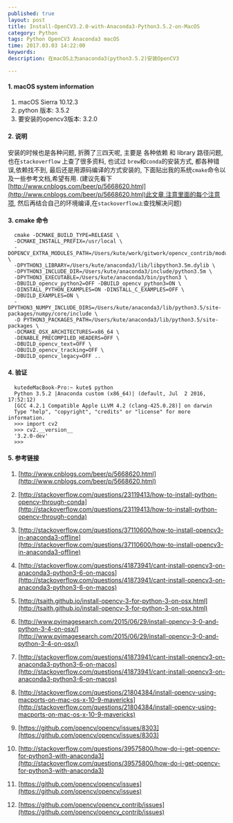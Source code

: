 ```yaml
---
published: true
layout: post
title: Install-OpenCV3.2.0-with-Anaconda3-Python3.5.2-on-MacOS
category: Python
tags: Python OpenCV3 Anaconda3 macOS
time: 2017.03.03 14:22:00
keywords: 
description: 在macOS上为anaconda3(python3.5.2)安装OpenCV3

---
```


#### 1. macOS system information

1. macOS Sierra 10.12.3 
2. python 版本: 3.5.2
3. 要安装的opencv3版本: 3.2.0

  
#### 2. 说明

  安装的时候也是各种问题, 折腾了三四天呢, 主要是 各种依赖 和 library 路径问题, 也在`stackoverflow` 上查了很多资料, 也试过 `brew`和`conda`的安装方式, 都各种错误,依赖找不到,
最后还是用源码编译的方式安装的, 下面贴出我的系统`cmake`命令以及一些参考文档,希望有用. (建议先看下 [http://www.cnblogs.com/beer/p/5668620.html](http://www.cnblogs.com/beer/p/5668620.html)此文章,注意里面的每个注意项,
然后再结合自己的环境编译,在`stackoverflow上`查找解决问题)
  
#### 3. cmake 命令

      cmake -DCMAKE_BUILD_TYPE=RELEASE \
      -DCMAKE_INSTALL_PREFIX=/usr/local \
      -DOPENCV_EXTRA_MODULES_PATH=/Users/kute/work/gitwork/opencv_contrib/modules \
      -DPYTHON3_LIBRARY=/Users/kute/anaconda3/lib/libpython3.5m.dylib \
      -DPYTHON3_INCLUDE_DIR=/Users/kute/anaconda3/include/python3.5m \
      -DPYTHON3_EXECUTABLE=/Users/kute/anaconda3/bin/python3 \
      -DBUILD_opencv_python2=OFF -DBUILD_opencv_python3=ON \
      -DINSTALL_PYTHON_EXAMPLES=ON -DINSTALL_C_EXAMPLES=OFF \
      -DBUILD_EXAMPLES=ON \
      -DPYTHON3_NUMPY_INCLUDE_DIRS=/Users/kute/anaconda3/lib/python3.5/site-packages/numpy/core/include \
      -D PYTHON3_PACKAGES_PATH=/Users/kute/anaconda3/lib/python3.5/site-packages \
      -DCMAKE_OSX_ARCHITECTURES=x86_64 \
      -DENABLE_PRECOMPILED_HEADERS=OFF \
      -DBUILD_opencv_text=OFF \
      -DBUILD_opencv_tracking=OFF \
      -DBUILD_opencv_legacy=OFF ..

#### 4. 验证

      kutedeMacBook-Pro:~ kute$ python
      Python 3.5.2 |Anaconda custom (x86_64)| (default, Jul  2 2016, 17:52:12)
      [GCC 4.2.1 Compatible Apple LLVM 4.2 (clang-425.0.28)] on darwin
      Type "help", "copyright", "credits" or "license" for more information.
      >>> import cv2
      >>> cv2.__version__
      '3.2.0-dev'
      >>>

#### 5. 参考链接

  1. [http://www.cnblogs.com/beer/p/5668620.html](http://www.cnblogs.com/beer/p/5668620.html)

  2. [http://stackoverflow.com/questions/23119413/how-to-install-python-opencv-through-conda](http://stackoverflow.com/questions/23119413/how-to-install-python-opencv-through-conda)
  3. [http://stackoverflow.com/questions/37110600/how-to-install-opencv3-in-anaconda3-offline](http://stackoverflow.com/questions/37110600/how-to-install-opencv3-in-anaconda3-offline)
  4. [http://stackoverflow.com/questions/41873941/cant-install-opencv3-on-anaconda3-python3-6-on-macos](http://stackoverflow.com/questions/41873941/cant-install-opencv3-on-anaconda3-python3-6-on-macos)
  5. [http://tsaith.github.io/install-opencv-3-for-python-3-on-osx.html](http://tsaith.github.io/install-opencv-3-for-python-3-on-osx.html)
  6. [http://www.pyimagesearch.com/2015/06/29/install-opencv-3-0-and-python-3-4-on-osx/](http://www.pyimagesearch.com/2015/06/29/install-opencv-3-0-and-python-3-4-on-osx/)
  7. [http://stackoverflow.com/questions/41873941/cant-install-opencv3-on-anaconda3-python3-6-on-macos](http://stackoverflow.com/questions/41873941/cant-install-opencv3-on-anaconda3-python3-6-on-macos)
  8. [http://stackoverflow.com/questions/21804384/install-opencv-using-macports-on-mac-os-x-10-9-mavericks](http://stackoverflow.com/questions/21804384/install-opencv-using-macports-on-mac-os-x-10-9-mavericks)
  9. [https://github.com/opencv/opencv/issues/8303](https://github.com/opencv/opencv/issues/8303)
  10. [http://stackoverflow.com/questions/39575800/how-do-i-get-opencv-for-python3-with-anaconda3](http://stackoverflow.com/questions/39575800/how-do-i-get-opencv-for-python3-with-anaconda3)
  
  11. [https://github.com/opencv/opencv/issues](https://github.com/opencv/opencv/issues)
  12. [https://github.com/opencv/opencv_contrib/issues](https://github.com/opencv/opencv_contrib/issues)
  
  
  